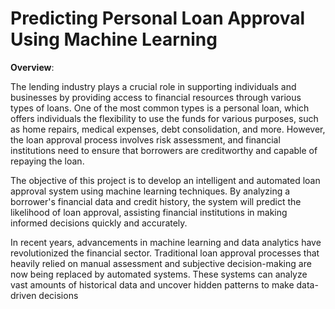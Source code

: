 # Predicting Personal Loan Approval Using Machine Learning

**Overview**:

The lending industry plays a crucial role in supporting individuals and businesses by providing access to financial resources through various types of loans. One of the most common types is a personal loan, which offers individuals the flexibility to use the funds for various purposes, such as home repairs, medical expenses, debt consolidation, and more. However, the loan approval process involves risk assessment, and financial institutions need to ensure that borrowers are creditworthy and capable of repaying the loan.

The objective of this project is to develop an intelligent and automated loan approval system using machine learning techniques. By analyzing a borrower's financial data and credit history, the system will predict the likelihood of loan approval, assisting financial institutions in making informed decisions quickly and accurately.

In recent years, advancements in machine learning and data analytics have revolutionized the financial sector. Traditional loan approval processes that heavily relied on manual assessment and subjective decision-making are now being replaced by automated systems. These systems can analyze vast amounts of historical data and uncover hidden patterns to make data-driven decisions
